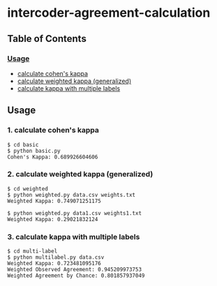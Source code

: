 # intercoder-agreement-calculation
## Table of Contents
### [Usage](#usage)
   * [calculate cohen's kappa](#1)
   * [calculate weighted kappa (generalized)](#2)
   * [calculate kappa with multiple labels](#3)

<a name="usage"></a>
## Usage

<a name="1"></a>
### 1. calculate cohen's kappa

```console
$ cd basic
$ python basic.py
Cohen's Kappa: 0.689926604606
```


<a name="2"></a>
### 2. calculate weighted kappa (generalized)
```console
$ cd weighted
$ python weighted.py data.csv weights.txt
Weighted Kappa: 0.749071251175
```

```console
$ python weighted.py data1.csv weights1.txt
Weighted Kappa: 0.29021832124
```

<a name="3"></a>
### 3. calculate kappa with multiple labels
```console
$ cd multi-label
$ python multilabel.py data.csv
Weighted Kappa: 0.723481095176
Weighted Observed Agreement: 0.945209973753
Weighted Agreement by Chance: 0.801857937049
```
